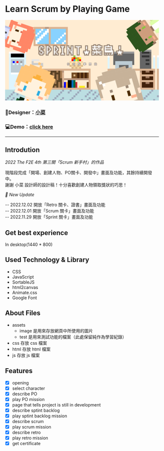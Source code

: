 # Learn Scrum by Playing Game
![](https://github.com/Kim716/2022-F2E_week3/blob/main/assets/image/cover.png?raw=true)

### 🎨Designer：[小菜](https://2022.thef2e.com/users/12061549261446456235)
### 💻Demo：[click here](https://kim716.github.io/2022-F2E_week3/html/index.html)
---

## Introdution
_2022 The F2E 4th 第三關「Scrum 新手村」的作品_

現階段完成「開場、創建人物、PO關卡、開發中」畫面及功能，其餘持續開發中。<br/> 
謝謝 小菜 設計師的設計稿！十分喜歡創建人物領取獎狀的巧思！

_🎉 New Update_

-- 2022.12.02 開放「Retro 關卡、證書」畫面及功能<br/>
-- 2022.12.01 開放「Scrum 關卡」畫面及功能<br/>
-- 2022.11.29 開放「Sprint 關卡」畫面及功能

## Get best experience 
In desktop(1440 * 800)

## Used Technology & Library
* CSS
* JavaScript
* SortableJS
* html2canvas
* Animate.css
* Google Font

## About Files
* assets
  * image 是用來存放網頁中所使用的圖片
  * test 是用來測試功能的檔案（此處保留純作為學習紀錄）
* css 存放 css 檔案
* html 存放 html 檔案
* js 存放 js 檔案


## Features
- [x] opening
- [x] select character
- [x] describe PO 
- [x] play PO mission
- [x] page that tells project is still in development
- [x] describe sptint backlog
- [x] play sptint backlog mission
- [x] describe scrum
- [x] play scrum mission
- [x] describe retro
- [x] play retro mission
- [x] get certificate

